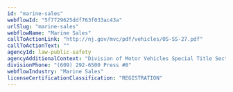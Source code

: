 ```yaml
---
id: "marine-sales"
webflowId: "5f7729625ddf763f033ac43a"
urlSlug: "marine-sales"
webflowName: "Marine Sales"
callToActionLink: "http://nj.gov/mvc/pdf/vehicles/OS-SS-27.pdf"
callToActionText: ""
agencyId: law-public-safety
agencyAdditionalContext: "Division of Motor Vehicles Special Title Section Press"
divisionPhone: "(609) 292-6500 Press #8"
webflowIndustry: "Marine Sales"
licenseCertificationClassification: "REGISTRATION"
---
```

